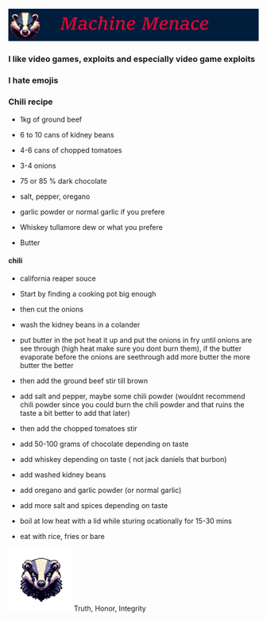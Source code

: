 ![banner](./Documentation/MarkdownBanner.png)

### I like video games, exploits and especially video game exploits
### I hate emojis

### Chili recipe

* 1kg of ground beef 
* 6 to 10 cans of kidney beans
* 4-6 cans of chopped tomatoes
* 3-4 onions
* 75 or 85 % dark chocolate
* salt, pepper, oregano
* garlic powder or normal garlic if you prefere

* Whiskey tullamore dew or what you prefere 
* Butter

#### chili
* california reaper souce

* Start by finding a cooking pot big enough
* then cut the onions
* wash the kidney beans in a colander
* put butter in the pot heat it up and put the onions in fry until onions are see through (high heat make sure you dont burn them), if the butter evaporate before the onions are seethrough add more butter the more butter the better
* then add the ground beef stir till brown
* add salt and pepper, maybe some chili powder (wouldnt recommend chili powder since you could burn the chili powder and that ruins the taste a bit better to add that later)
* then add the chopped tomatoes stir
* add 50-100 grams of chocolate depending on taste
* add whiskey depending on taste ( not jack daniels that burbon)
* add washed kidney beans
* add oregano and garlic powder (or normal garlic)
* add more salt and spices depending on taste
* boil at low heat with a lid while sturing ocationally for 15-30 mins
* eat with rice, fries or bare

![watermark](https://github.com/williamjseim/williamjseim/blob/main/Documentation/MarkDownWatermark.png)
Truth, Honor, Integrity 
